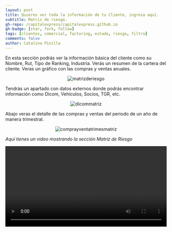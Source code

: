 ```yaml
---
layout: post
title: Quieres ver toda la información de tu Cliente, ingresa aquí.
subtitle: Matriz de riesgo.
gh-repo: /capitalexpress/capitalexpress.github.io
gh-badge: [star, fork, follow]
tags: [clientes, comercial, factoring, estado, riesgo, filtro]
comments: false
author: Catalina Pinilla
---
```


En esta sección podrás ver la información básica del cliente como su Nombre, Rut, Tipo de Ranking, Industria. Verás un resumen de la cartera del cliente. Veras un gráfico con las compras y ventas anuales.

<p align="center">
  <img src="https://cdn.capitalexpress.cl/img/matrizderiesgo.png" alt="matrizderiesgo">
</p>

Tendrás un apartado con datos externos donde podrás encontrar información como Dicom, Vehículos, Socios, TGR, etc.

<p align="center">
  <img src="https://cdn.capitalexpress.cl/img/dicommatriz.png" alt="dicommatriz">
</p>

Abajo veras el detalle de las compras y ventas del periodo de un año de manera trimestral.

<p align="center">
  <img src="https://cdn.capitalexpress.cl/img/comprayventatrimesmatriz.png" alt="comprayventatrimesmatriz">
</p>

*Aquí tienes un video mostrando la sección Matriz de Riesgo*

<video width="100%"  controls>
  <source src="https://cdn.capitalexpress.cl/video/Matriz_riesgo_cliente.mp4" type="video/mp4">
</video>

